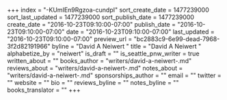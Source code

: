 +++
index = "-KUmIEn9Rgzoa-cundpI"
sort_create_date = 1477239000
sort_last_updated = 1477239000
sort_publish_date = 1477239000
create_date = "2016-10-23T09:10:00-07:00"
publish_date = "2016-10-23T09:10:00-07:00"
date = "2016-10-23T09:10:00-07:00"
last_updated = "2016-10-23T09:10:00-07:00"
preview_url = "bc2883c9-6e99-dead-7968-3f2d82191966"
byline = "David A Neiwert "
title = "David A Neiwert "
alphabetize_by = "neiwert"
is_draft = ""
is_seattle_pnw_writer = true
written_about = ""
books_author = "writers/david-a-neiwert-.md"
reviews_about = "writers/david-a-neiwert-.md"
notes_about = "writers/david-a-neiwert-.md"
sponsorships_author = ""
email = ""
twitter = ""
website = ""
bio = ""
reviews_byline = ""
notes_byline = ""
books_translator = ""
+++
